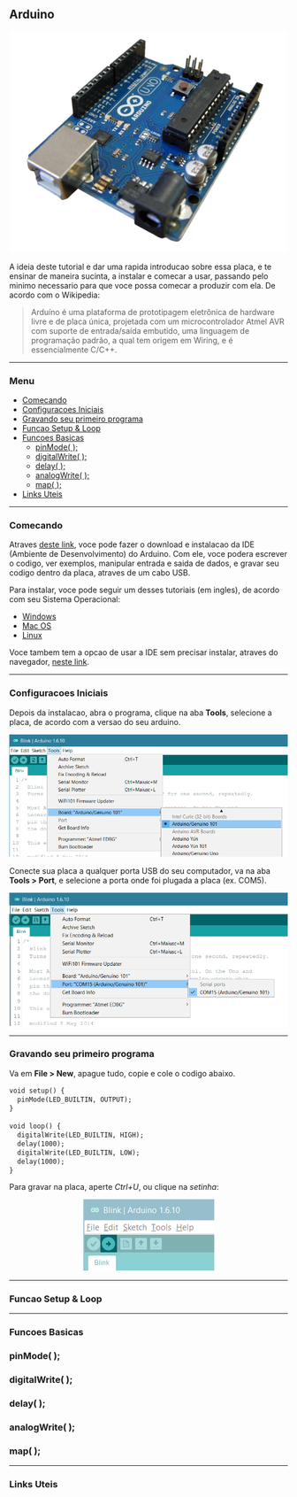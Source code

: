 ## Arduino

<p align="center">
  <img src="https://raw.githubusercontent.com/iomakers/Tutoriais/master/img/Arduino-uno-perspective-transparent.png"/>
</p>

A ideia deste tutorial e dar uma rapida introducao sobre essa placa, e te ensinar de maneira sucinta, a instalar e comecar a usar, passando pelo minimo necessario para que voce possa comecar a produzir com ela. De acordo com o Wikipedia:

> Arduíno é uma plataforma de prototipagem eletrônica de hardware livre e de placa única, projetada com um microcontrolador Atmel AVR com suporte de entrada/saída embutido, uma linguagem de programação padrão, a qual tem origem em Wiring, e é essencialmente C/C++.

---

### Menu
- [Comecando]()
- [Configuracoes Iniciais]()
- [Gravando seu primeiro programa]()
- [Funcao Setup & Loop]()
- [Funcoes Basicas]()
  - [pinMode( );]()
  - [digitalWrite( );]()
  - [delay( );]()
  - [analogWrite( );]()
  - [map( );]()
- [Links Uteis]()
  
---

### Comecando

Atraves [deste link](https://www.arduino.cc/en/Main/Software), voce pode fazer o download e instalacao da IDE (Ambiente de Desenvolvimento) do Arduino. Com ele, voce podera escrever o codigo, ver exemplos, manipular entrada e saida de dados, e gravar seu codigo dentro da placa, atraves de um cabo USB.

Para instalar, voce pode seguir um desses tutoriais (em ingles), de acordo com seu Sistema Operacional:
- [Windows](https://www.arduino.cc/en/Guide/Windows)
- [Mac OS](https://www.arduino.cc/en/Guide/MacOSX)
- [Linux](https://www.arduino.cc/en/Guide/Linux)

Voce tambem tem a opcao de usar a IDE sem precisar instalar, atraves do navegador, [neste link](https://www.arduino.cc/en/Main/Software).

---

### Configuracoes Iniciais

Depois da instalacao, abra o programa, clique na aba **Tools**, selecione a placa, de acordo com a versao do seu arduino.

<p align="center">
  <img src="https://raw.githubusercontent.com/iomakers/Tutoriais/master/img/101_Board_select.png"/>
</p>

Conecte sua placa a qualquer porta USB do seu computador, va na aba **Tools > Port**, e selecione a porta onde foi plugada a placa (ex. COM5).

<p align="center">
  <img src="https://raw.githubusercontent.com/iomakers/Tutoriais/master/img/101_Com_port.png"/>
</p>

---

### Gravando seu primeiro programa

Va em **File > New**, apague tudo, copie e cole o codigo abaixo.

```
void setup() {
  pinMode(LED_BUILTIN, OUTPUT);
}

void loop() {
  digitalWrite(LED_BUILTIN, HIGH);
  delay(1000);
  digitalWrite(LED_BUILTIN, LOW);
  delay(1000);
}
```

Para gravar na placa, aperte *Ctrl+U*, ou clique na *setinha*:
<p align="center">
  <img src="https://raw.githubusercontent.com/iomakers/Tutoriais/master/img/101_Upload.png"/>
</p>

---

### Funcao Setup & Loop

---

### Funcoes Basicas
### pinMode( );
### digitalWrite( );
### delay( );
### analogWrite( );
### map( );

---

### Links Uteis
